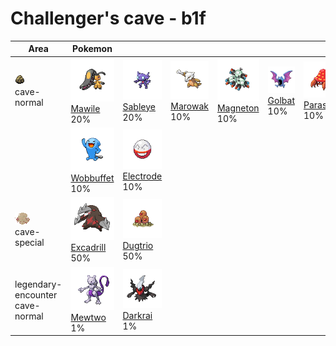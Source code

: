 # Challenger's cave - b1f

| Area                                                                    | Pokemon                                                                                          | &nbsp;                                                                                           | &nbsp;                                                                                       | &nbsp;                                                                                         | &nbsp;                                                                                     | &nbsp;                                                                                         |
| ----------------------------------------------------------------------- | ------------------------------------------------------------------------------------------------ | ------------------------------------------------------------------------------------------------ | -------------------------------------------------------------------------------------------- | ---------------------------------------------------------------------------------------------- | ------------------------------------------------------------------------------------------ | ---------------------------------------------------------------------------------------------- |
| ![cave-normal](../../img/items/cave-normal.png)<br/>cave-normal<br/>    | ![mawile](../../img/pokemon/303.png) <br/>[Mawile](/blaze-black-wiki/pokemon/303) <br/>20%       | ![sableye](../../img/pokemon/302.png) <br/>[Sableye](/blaze-black-wiki/pokemon/302) <br/>20%     | ![marowak](../../img/pokemon/105.png) <br/>[Marowak](/blaze-black-wiki/pokemon/105) <br/>10% | ![magneton](../../img/pokemon/082.png) <br/>[Magneton](/blaze-black-wiki/pokemon/082) <br/>10% | ![golbat](../../img/pokemon/042.png) <br/>[Golbat](/blaze-black-wiki/pokemon/042) <br/>10% | ![parasect](../../img/pokemon/047.png) <br/>[Parasect](/blaze-black-wiki/pokemon/047) <br/>10% |
|                                                                         | ![wobbuffet](../../img/pokemon/202.png) <br/>[Wobbuffet](/blaze-black-wiki/pokemon/202) <br/>10% | ![electrode](../../img/pokemon/101.png) <br/>[Electrode](/blaze-black-wiki/pokemon/101) <br/>10% |
| ![cave-special](../../img/items/cave-special.png)<br/>cave-special<br/> | ![excadrill](../../img/pokemon/530.png) <br/>[Excadrill](/blaze-black-wiki/pokemon/530) <br/>50% | ![dugtrio](../../img/pokemon/051.png) <br/>[Dugtrio](/blaze-black-wiki/pokemon/051) <br/>50%     |
| legendary-encounter cave-normal<br/>                                    | ![mewtwo](../../img/pokemon/150.png) <br/>[Mewtwo](/blaze-black-wiki/pokemon/150) <br/>1%        | ![darkrai](../../img/pokemon/491.png) <br/>[Darkrai](/blaze-black-wiki/pokemon/491) <br/>1%      |